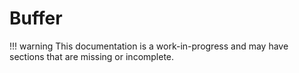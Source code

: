 # Buffer

!!! warning
    This documentation is a work-in-progress and may have sections that are missing or incomplete.

